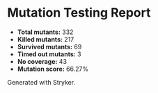 # Mutation Testing Report

- **Total mutants:** 332
- **Killed mutants:** 217
- **Survived mutants:** 69
- **Timed out mutants:** 3
- **No coverage:** 43
- **Mutation score:** 66.27%

Generated with Stryker.

